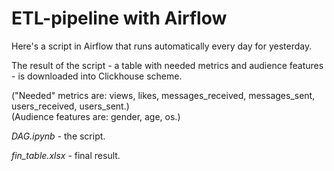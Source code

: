 # ETL-pipeline with Airflow

Here's a script in Airflow that runs automatically every day for yesterday. 

The result of the script - a table with needed metrics and audience features - is downloaded into Clickhouse scheme.

("Needed" metrics are: views, likes, messages_received, messages_sent, users_received, users_sent.)  
(Audience features are: gender, age, os.)

*DAG.ipynb* - the script.

*fin_table.xlsx* - final result.